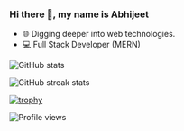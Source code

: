 ### Hi there 👋, my name is Abhijeet
- 🌐️ Digging deeper into web technologies.
- 💻️ Full Stack Developer (MERN)

![GitHub stats](https://github-readme-stats.vercel.app/api?username=Abhijeet199&show_icons=true)  

![GitHub streak stats](https://github-readme-streak-stats.herokuapp.com/?user=Abhijeet199) 

[![trophy](https://github-profile-trophy.vercel.app/?username=Abhijeet199)](https://github.com/ryo-ma/github-profile-trophy)

![Profile views](https://gpvc.arturio.dev/Abhijeet199)  




